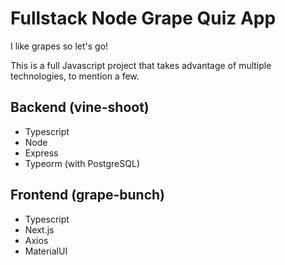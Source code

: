 # Fullstack Node Grape Quiz App

I like grapes so let's go!

This is a full Javascript project that takes advantage of multiple technologies, to mention a few.

## Backend (vine-shoot)
* Typescript
* Node
* Express
* Typeorm (with PostgreSQL)

## Frontend (grape-bunch)
* Typescript
* Next.js
* Axios
* MaterialUI
